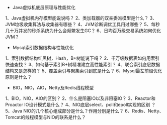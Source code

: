 * Java虚拟机底层原理与性能优化

1、Java虚拟机内存模型能说说吗？
2、类加载器的双亲委派模型是什么？
3、JVM垃圾收集算法与收集器有哪些？
4、JVM诊断调优工具用过哪些？
5、每秒几十万并发的秒杀系统为什么会频繁发生GC？
6、日均百万级交易系统如何优化JVM？




* Mysql索引数据结构与性能优化

1、索引数据结构红黑树，Hash，B+树能说下吗？
2、千万级数据表如何用索引快速查找？
3、如何基于索引B+树精准建立高性能索引？
4、联合索引底层数据结构又是怎样的？
5、覆盖索引与聚集索引到底是什么？
6、Mysql最左前缀优化原则是什么？




* BIO，NIO，AIO，Netty及Redis线程模型

1、BIO，NIO，AIO的区别？
2、什么是阻塞IO以及非阻塞IO？
3、Reactor和Proactor IO设计模式是什么？
4、NIO底层select、poll和epoll实现的区别 ？
5、Java NIO的几个核心组成部分是什么？作用分别是什么？
6、Redis、Netty、Tomcat的线程模型与NIO的联系是什么？